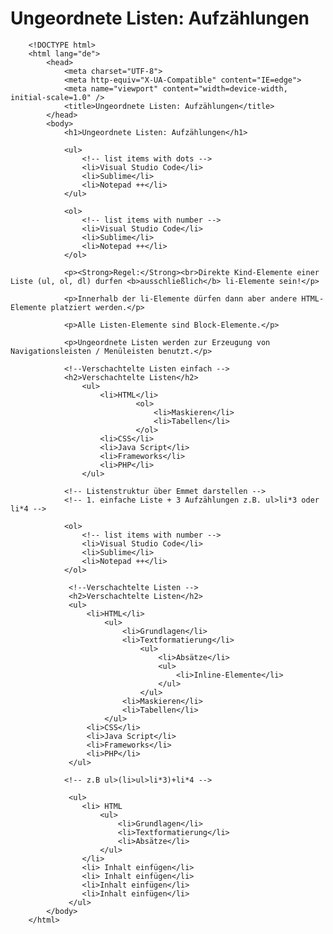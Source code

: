 # Ungeordnete Listen: Aufzählungen

		<!DOCTYPE html> 
		<html lang="de">
			<head>
				<meta charset="UTF-8">
				<meta http-equiv="X-UA-Compatible" content="IE=edge">
				<meta name="viewport" content="width=device-width, initial-scale=1.0" />
				<title>Ungeordnete Listen: Aufzählungen</title>
			</head>
			<body>
				<h1>Ungeordnete Listen: Aufzählungen</h1>

				<ul>
					<!-- list items with dots --> 
					<li>Visual Studio Code</li>
					<li>Sublime</li>
					<li>Notepad ++</li>
				</ul>

				<ol>
					<!-- list items with number --> 
					<li>Visual Studio Code</li>
					<li>Sublime</li>
					<li>Notepad ++</li>
				</ol>

				<p><Strong>Regel:</Strong><br>Direkte Kind-Elemente einer Liste (ul, ol, dl) durfen <b>ausschließlich</b> li-Elemente sein!</p>

				<p>Innerhalb der li-Elemente dürfen dann aber andere HTML-Elemente platziert werden.</p>

				<p>Alle Listen-Elemente sind Block-Elemente.</p>

				<p>Ungeordnete Listen werden zur Erzeugung von Navigationsleisten / Menüleisten benutzt.</p>

				<!--Verschachtelte Listen einfach -->
				<h2>Verschachtelte Listen</h2>
					<ul>
						<li>HTML</li>
								<ol>
									<li>Maskieren</li>
									<li>Tabellen</li>
								</ol>    
						<li>CSS</li>
						<li>Java Script</li>
						<li>Frameworks</li>
						<li>PHP</li>
					</ul>

				<!-- Listenstruktur über Emmet darstellen -->
				<!-- 1. einfache Liste + 3 Aufzählungen z.B. ul>li*3 oder li*4 -->

				<ol>
					<!-- list items with number --> 
					<li>Visual Studio Code</li>
					<li>Sublime</li>
					<li>Notepad ++</li>
				</ol>

				 <!--Verschachtelte Listen -->
				 <h2>Verschachtelte Listen</h2>
				 <ul>
					 <li>HTML</li>
						 <ul>
							 <li>Grundlagen</li>
							 <li>Textformatierung</li>
								 <ul>
									 <li>Absätze</li>
									 <ul>
										 <li>Inline-Elemente</li>
									 </ul>
								 </ul>
							 <li>Maskieren</li>
							 <li>Tabellen</li>
						 </ul>
					 <li>CSS</li>
					 <li>Java Script</li>
					 <li>Frameworks</li>
					 <li>PHP</li>
				 </ul>
			
				<!-- z.B ul>(li>ul>li*3)+li*4 -->

				 <ul>
					<li> HTML
						<ul>
							<li>Grundlagen</li>
							<li>Textformatierung</li>
							<li>Absätze</li>
						</ul>
					</li>
					<li> Inhalt einfügen</li>
					<li> Inhalt einfügen</li>
					<li>Inhalt einfügen</li>
					<li>Inhalt einfügen</li>
				 </ul>
			</body>
		</html>
